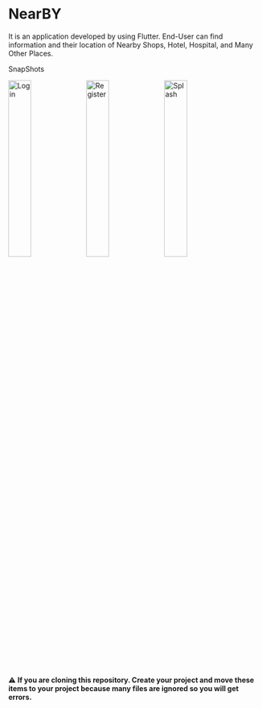 # NearBY #

It is an application developed by using Flutter. End-User can find information and their location of Nearby Shops, Hotel, Hospital, and Many Other Places.

SnapShots

<img src="https://i.loli.net/2020/10/09/VRFvjaJyEGqTugO.png" alt="Login" width="30%" />

<img src="https://i.loli.net/2020/10/09/16pdyVNQfO4qolU.png" alt="Register" width="30%"  />

<img src="https://i.loli.net/2020/10/09/eTwYWo7pyBqR8uP.png" alt="Splash" width="30%"  />


:warning: **If you are cloning this repository. Create your project and move these items to your project because many files are ignored so you will get errors.**